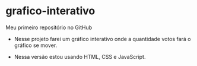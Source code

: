 # grafico-interativo
Meu primeiro repositório no GitHub

- Nesse projeto farei um gráfico interativo onde a quantidade votos fará o gráfico se mover.

- Nessa versão estou usando HTML, CSS e JavaScript.
